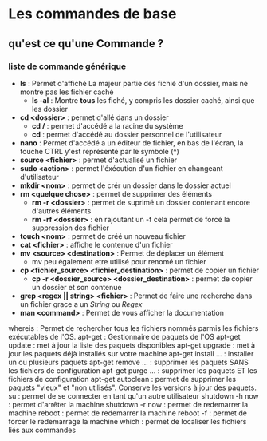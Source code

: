 # Les commandes de base

## qu'est ce qu'une Commande ?

### liste de commande générique 

* **ls** : Permet d'affiché La majeur partie des fichié d'un dossier, mais ne montre pas les fichier caché
  * **ls -al** : Montre **tous** les fiché, y compris les dossier caché, ainsi que les dossier
* **cd \<dossier\>** : permet d'allé dans un dossier
  * **cd /** : permet d'accédé a la racine du système
  * **cd** : permet d'accédé au dossier personnel de l'utilisateur
* **nano** : Permet d'accédé a un éditeur de fichier, en bas de l'écran, la touche CTRL y'est représenté par le symbole (^)
* **source \<fichier\>** : permet d'actualisé un fichier
* **sudo \<action\>** : permet l'éxécution d'un fichier en changeant d'utilisateur
* **mkdir \<nom\>** : permet de crér un dossier dans le dossier actuel
* **rm \<quelque chose\>** : permet de supprimer des éléments
  * **rm -r \<dossier\>** : permet de suprimé un dossier contenant encore d'autres éléments
  * **rm -rf \<dossier\>** : en rajoutant un -f cela permet de forcé la suppression des fichier
* **touch \<nom\>** : permet de créé un nouveau fichier
* **cat \<fichier\>** : affiche le contenue d'un fichier
* **mv \<source\> \<destination\>** : Permet de déplacer un élément 
  * mv peu également etre utilisé pour renomé un fichier
* **cp \<fichier_source\> \<fichier_destination\>** : permet de copier un fichier
  * **cp -r \<dossier_source\> \<dossier_destination\>** : permet de copier un dossier et son contenue
* **grep \<regex || string\> \<fichier\>** : Permet de faire une recherche dans un fichier grace a un *String* ou *Regex*
* **man \<command\>** : Permet de vous afficher la documentation


whereis <string> : Permet de rechercher tous les fichiers nommés <string> parmis les fichiers exécutables de l'OS.
apt-get <command> : Gestionnaire de paquets de l'OS
apt-get update : met à jour la liste des paquets disponibles
apt-get upgrade : met à jour les paquets déjà installés sur votre machine
apt-get install <paquet1> <paquet2> ... : installer un ou plusieurs paquets
apt-get remove <paquet1> <paquet2> ... : supprimer les paquets SANS les fichiers de configuration
apt-get purge <paquet1> <paquet2> ... : supprimer les paquets ET les fichiers de configuration
apt-get autoclean : permet de supprimer les paquets "vieux" et "non utilisés". Conserve les versions à jour des paquets.
su <username> : permet de se connecter en tant qu'un autre utilisateur
shutdown -h now : permet d'arrêter la machine
shutdown -r now : permet de redemarrer la machine
reboot : permet de redemarrer la machine
reboot -f : permet de forcer le redemarrage la machine
which <command> : permet de localiser les fichiers liés aux commandes
